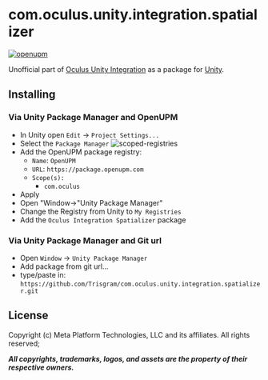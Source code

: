 # com.oculus.unity.integration.spatializer

[![openupm](https://img.shields.io/npm/v/com.oculus.unity.integration.spatializer?label=openupm&registry_uri=https://package.openupm.com)](https://openupm.com/packages/com.oculus.unity.integration.spatializer/)

Unofficial part of [Oculus Unity Integration](https://developer.oculus.com/downloads/package/unity-integration/) as a package for [Unity](https://unity.com/).

## Installing

### Via Unity Package Manager and OpenUPM

- In Unity open `Edit` -> `Project Settings...`
- Select the `Package Manager`
![scoped-registries](https://raw.githubusercontent.com/Trisgram/com.oculus.unity.integration/main/.documentation/images/openUPM.jpg)
- Add the OpenUPM package registry:
  - `Name`: `OpenUPM`
  - `URL`: `https://package.openupm.com`
  - `Scope(s):`
    - `com.oculus`
- Apply
- Open "Window->"Unity Package Manager"
- Change the Registry from Unity to `My Registries`
- Add the `Oculus Integration Spatializer` package

### Via Unity Package Manager and Git url
- Open `Window` -> `Unity Package Manager`
- Add package from git url...
- type/paste in: `https://github.com/Trisgram/com.oculus.unity.integration.spatializer.git`

## License

Copyright (c) Meta Platform Technologies, LLC and its affiliates. All rights reserved;

***All copyrights, trademarks, logos, and assets are the property of their respective owners.***